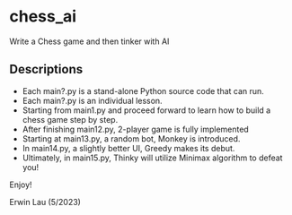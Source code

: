 # chess_ai
Write a Chess game and then tinker with AI

## Descriptions

* Each main?.py is a stand-alone Python source code that can run.
* Each main?.py is an individual lesson.
* Starting from main1.py and proceed forward to learn how to build a chess game step by step.
* After finishing main12.py, 2-player game is fully implemented
* Starting at main13.py, a random bot, Monkey is introduced.
* In main14.py, a slightly better UI, Greedy makes its debut.
* Ultimately, in main15.py, Thinky will utilize Minimax algorithm to defeat you!

Enjoy!

Erwin Lau (5/2023)
